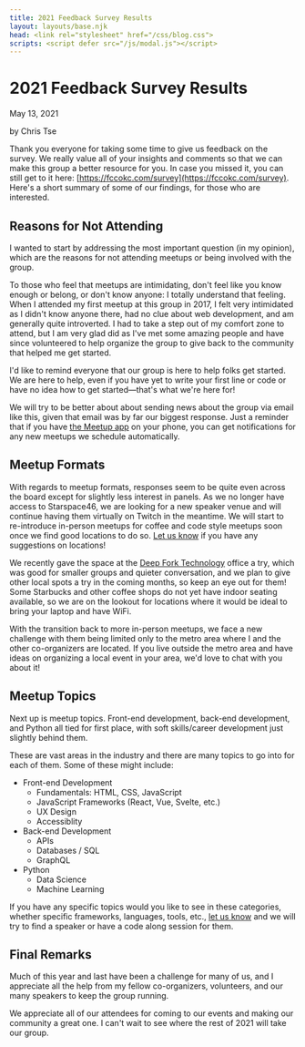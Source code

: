 ```yaml
---
title: 2021 Feedback Survey Results
layout: layouts/base.njk
head: <link rel="stylesheet" href="/css/blog.css">
scripts: <script defer src="/js/modal.js"></script>
---
```


# 2021 Feedback Survey Results

<p class="publish-date">
    <time datetime="2021-05-13" class="date">May 13, 2021</time>
</p>
<p class="author">by Chris Tse</p>

Thank you everyone for taking some time to give us feedback on the survey. We really value all of your insights and comments so that we can make this group a better resource for you. In case you missed it, you can still get to it here: [https://fccokc.com/survey](https://fccokc.com/survey). Here's a short summary of some of our findings, for those who are interested.

## Reasons for Not Attending

I wanted to start by addressing the most important question (in my opinion), which are the reasons for not attending meetups or being involved with the group.

To those who feel that meetups are intimidating, don't feel like you know enough or belong, or don't know anyone: I totally understand that feeling. When I attended my first meetup at this group in 2017, I felt very intimidated as I didn't know anyone there, had no clue about web development, and am generally quite introverted. I had to take a step out of my comfort zone to attend, but I am very glad did as I've met some amazing people and have since volunteered to help organize the group to give back to the community that helped me get started.

I'd like to remind everyone that our group is here to help folks get started. We are here to help, even if you have yet to write your first line or code or have no idea how to get started⁠—that's what we're here for!

We will try to be better about about sending news about the group via email like this, given that email was by far our biggest response. Just a reminder that if you have [the Meetup app](https://www.meetup.com/apps/) on your phone, you can get notifications for any new meetups we schedule automatically.

## Meetup Formats

With regards to meetup formats, responses seem to be quite even across the board except for slightly less interest in panels. As we no longer have access to Starspace46, we are looking for a new speaker venue and will continue having them virtually on Twitch in the meantime. We will start to re-introduce in-person meetups for coffee and code style meetups soon once we find good locations to do so. [Let us know](/contact) if you have any suggestions on locations!

We recently gave the space at the [Deep Fork Technology](https://www.deepforktechnology.com/) office a try, which was good for smaller groups and quieter conversation, and we plan to give other local spots a try in the coming months, so keep an eye out for them! Some Starbucks and other coffee shops do not yet have indoor seating available, so we are on the lookout for locations where it would be ideal to bring your laptop and have WiFi.

With the transition back to more in-person meetups, we face a new challenge with them being limited only to the metro area where I and the other co-organizers are located. If you live outside the metro area and have ideas on organizing a local event in your area, we'd love to chat with you about it!

## Meetup Topics

Next up is meetup topics. Front-end development, back-end development, and Python all tied for first place, with soft skills/career development just slightly behind them.

These are vast areas in the industry and there are many topics to go into for each of them. Some of these might include:

- Front-end Development
    - Fundamentals: HTML, CSS, JavaScript
    - JavaScript Frameworks (React, Vue, Svelte, etc.)
    - UX Design
    - Accessiblity
- Back-end Development
    - APIs
    - Databases / SQL
    - GraphQL
- Python
    - Data Science
    - Machine Learning

If you have any specific topics would you like to see in these categories, whether specific frameworks, languages, tools, etc., [let us know](/contact) and we will try to find a speaker or have a code along session for them.

## Final Remarks

Much of this year and last have been a challenge for many of us, and I appreciate all the help from my fellow co-organizers, volunteers, and our many speakers to keep the group running.

We appreciate all of our attendees for coming to our events and making our community a great one. I can't wait to see where the rest of 2021 will take our group.

